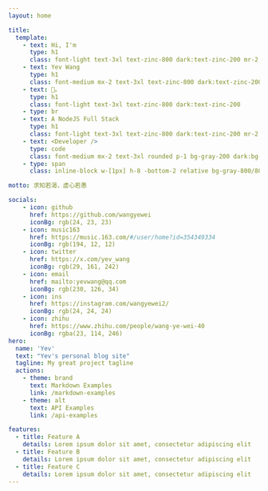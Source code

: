 ```yaml
---
layout: home

title:
  template:
    - text: Hi, I'm
      type: h1
      class: font-light text-3xl text-zinc-800 dark:text-zinc-200 mr-2
    - text: Yev Wang
      type: h1
      class: font-medium mx-2 text-3xl text-zinc-800 dark:text-zinc-200
    - text: 👋。
      type: h1
      class: font-light text-3xl text-zinc-800 dark:text-zinc-200
    - type: br
    - text: A NodeJS Full Stack
      type: h1
      class: font-light text-3xl text-zinc-800 dark:text-zinc-200 mr-2
    - text: <Developer />
      type: code
      class: font-medium mx-2 text-3xl rounded p-1 bg-gray-200 dark:bg-gray-800/0 hover:dark:bg-gray-800/100 bg-opacity-0 hover:bg-opacity-100 transition-background duration-200 text-zinc-800 dark:text-zinc-200 mr-2
    - type: span
      class: inline-block w-[1px] h-8 -bottom-2 relative bg-gray-800/80 dark:bg-gray-200/80 opacity-0 group-hover:opacity-100 transition-opacity duration-200 group-hover:animation-blink text-zinc-800 dark:text-zinc-200

motto: 求知若渴，虚心若愚

socials:
    - icon: github
      href: https://github.com/wangyewei
      iconBg: rgb(24, 23, 23)
    - icon: music163
      href: https://music.163.com/#/user/home?id=354349334
      iconBg: rgb(194, 12, 12)
    - icon: twitter
      href: https://x.com/yev_wang
      iconBg: rgb(29, 161, 242)
    - icon: email
      href: mailto:yevwang@qq.com
      iconBg: rgb(230, 126, 34)
    - icon: ins
      href: https://instagram.com/wangyewei2/
      iconBg: rgb(24, 24, 24)
    - icon: zhihu
      href: https://www.zhihu.com/people/wang-ye-wei-40
      iconBg: rgba(23, 114, 246)
hero:
  name: 'Yev'
  text: "Yev's personal blog site"
  tagline: My great project tagline
  actions:
    - theme: brand
      text: Markdown Examples
      link: /markdown-examples
    - theme: alt
      text: API Examples
      link: /api-examples

features:
  - title: Feature A
    details: Lorem ipsum dolor sit amet, consectetur adipiscing elit
  - title: Feature B
    details: Lorem ipsum dolor sit amet, consectetur adipiscing elit
  - title: Feature C
    details: Lorem ipsum dolor sit amet, consectetur adipiscing elit
---
```

